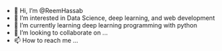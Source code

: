- 👋 Hi, I’m @ReemHassab
- 👀 I’m interested in Data Science, deep learning, and web development
- 🌱 I’m currently learning deep learning programming with python
- 💞️ I’m looking to collaborate on ...
- 📫 How to reach me ...

<!---
ReemHassab/ReemHassab is a ✨ special ✨ repository because its `README.md` (this file) appears on your GitHub profile.
You can click the Preview link to take a look at your changes.
--->
